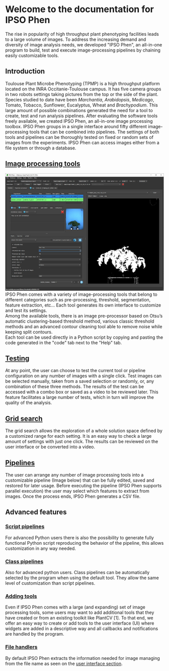 # Welcome to the documentation for IPSO Phen

The rise in popularity of high throughput plant phenotyping facilities leads to a large volume of images. To address the increasing demand and diversity of image analysis needs, we developed "IPSO Phen", an all-in-one program to build, test and execute image-processing pipelines by chaining easily customizable tools.

## Introduction

Toulouse Plant Microbe Phenotyping (TPMP) is a high throughput platform located on the INRA Occitanie-Toulouse campus. It has five camera groups in two robots settings taking pictures from the top or the side of the plant. Species studied to date have been *Marchantia*, *Arabidopsis*, *Medicago*, Tomato, Tobacco, Sunflower, Eucalyptus, Wheat and *Brachypodium*. This large amount of possible combinations generated the need for a tool to create, test and run analysis pipelines. After evaluating the software tools freely available, we created IPSO Phen, an all-in-one image processing toolbox.
IPSO Phen groups in a single interface around fifty different image-processing tools that can be combined into pipelines. The settings of both tools and pipelines can be thoroughly tested on fixed or random sets of images from the experiments. IPSO Phen can access images either from a file system or through a database.

## [Image processing tools](tools.md)
![Image processing tool](images/md_image_2.jpg)
IPSO Phen comes with a variety of image-processing tools that belong to different categories such as pre-processing, threshold, segmentation, feature extraction, etc… Each tool generates its own interface to customize and test its settings.<br>
Among the available tools, there is an image pre-processor based on Otsu’s  automatic clustering-based threshold method, various classic threshold methods and an advanced contour cleaning tool able to remove noise while keeping split contours.<br>
Each tool can be used directly in a Python script by copying and pasting the code generated in the "code" tab next to the "Help" tab.

## [Testing](testing.md)
At any point, the user can choose to test the current tool or pipeline configuration on any number of images with a single click. Test images can be selected manually, taken from a saved selection or randomly, or, any combination of these three methods. The results of the test can be accessed with a combo box or saved as a video to be reviewed later. This feature facilitates a large number of tests, which in turn will improve the quality of the analysis.

## [Grid search](grid_search.md)
The grid search allows the exploration of a whole solution space defined by a customized range for each setting. It is an easy way to check a large amount of settings with just one click. The results  can be reviewed on the user interface or be converted into a video.

## [Pipelines](pipelines.md)
The user can arrange any number of image processing tools into a customizable pipeline (Image below) that can be fully edited, saved and restored for later usage. Before executing the pipeline (IPSO Phen supports parallel execution) the user may select which features to extract from images. Once the process ends, IPSO Phen generates a CSV file.

## Advanced features

### [Script pipelines](pipelines.md)
For advanced Python users there is also the possibility to generate fully functional Python script reproducing the behavior of the pipeline, this allows customization in any way needed.

### [Class pipelines](class_pipelines.md)
Also for advanced python users. Class pipelines can be automatically selected by the program when using the default tool. They allow the same level of customization than script pipelines.

### [Adding tools](custom_tools.md)
Even if IPSO Phen comes with a large (and expanding) set of image processing tools, some users may want to add additional tools that they have created or from an existing toolkit like PlantCV [1]. To that end, we offer an easy way to create or add tools to the user interface (UI) where widgets are added in a descriptive way and all callbacks and notifications are handled by the program.

### [File handlers](file_handlers.md)
By default IPSO Phen extracts the information needed for image managing from the file name as seen on the [user interface section](user_interface.md). 
